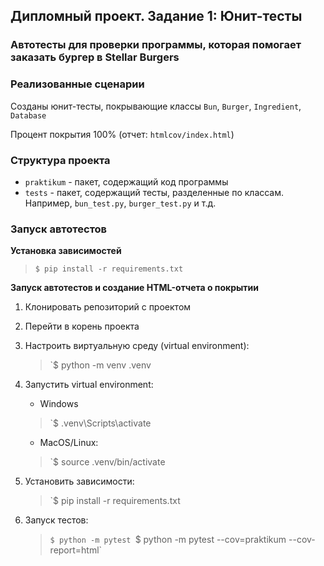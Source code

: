 ## Дипломный проект. Задание 1: Юнит-тесты

### Автотесты для проверки программы, которая помогает заказать бургер в Stellar Burgers

### Реализованные сценарии

Созданы юнит-тесты, покрывающие классы `Bun`, `Burger`, `Ingredient`, `Database`

Процент покрытия 100% (отчет: `htmlcov/index.html`)

### Структура проекта

- `praktikum` - пакет, содержащий код программы
- `tests` - пакет, содержащий тесты, разделенные по классам. Например, `bun_test.py`, `burger_test.py` и т.д.

### Запуск автотестов

**Установка зависимостей**

> `$ pip install -r requirements.txt`

**Запуск автотестов и создание HTML-отчета о покрытии**

1. Клонировать репозиторий с проектом

2. Перейти в корень проекта

3. Настроить виртуальную среду (virtual environment):
   >  `$ python -m venv .venv

4. Запустить virtual environment:
   - Windows
   >  `$ .venv\Scripts\activate
   - MacOS/Linux:
   >  `$ source .venv/bin/activate

5. Установить зависимости:
   >  `$ pip install -r requirements.txt

6. Запуск тестов:
   >  `$ python -m pytest
   >  `$ python -m pytest --cov=praktikum --cov-report=html`
   > 
